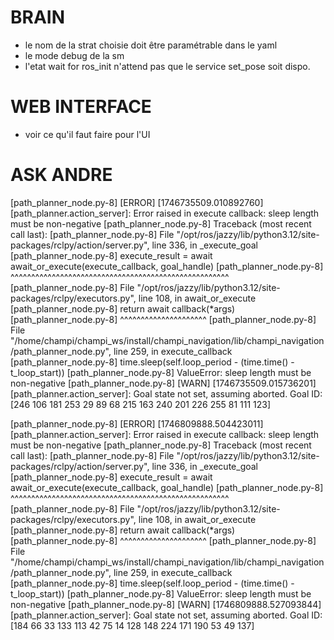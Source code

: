 
# BRAIN
- le nom de la strat choisie doit être paramétrable dans le yaml
- le mode debug de la sm
- l'etat wait for ros_init n'attend pas que le service set_pose soit dispo.

# WEB INTERFACE
- voir ce qu'il faut faire pour l'UI


# ASK ANDRE




[path_planner_node.py-8] [ERROR] [1746735509.010892760] [path_planner.action_server]: Error raised in execute callback: sleep length must be non-negative
[path_planner_node.py-8] Traceback (most recent call last):
[path_planner_node.py-8]   File "/opt/ros/jazzy/lib/python3.12/site-packages/rclpy/action/server.py", line 336, in _execute_goal
[path_planner_node.py-8]     execute_result = await await_or_execute(execute_callback, goal_handle)
[path_planner_node.py-8]                      ^^^^^^^^^^^^^^^^^^^^^^^^^^^^^^^^^^^^^^^^^^^^^^^^^^^^^
[path_planner_node.py-8]   File "/opt/ros/jazzy/lib/python3.12/site-packages/rclpy/executors.py", line 108, in await_or_execute
[path_planner_node.py-8]     return await callback(*args)
[path_planner_node.py-8]            ^^^^^^^^^^^^^^^^^^^^^
[path_planner_node.py-8]   File "/home/champi/champi_ws/install/champi_navigation/lib/champi_navigation/path_planner_node.py", line 259, in execute_callback
[path_planner_node.py-8]     time.sleep(self.loop_period - (time.time() - t_loop_start))
[path_planner_node.py-8] ValueError: sleep length must be non-negative
[path_planner_node.py-8] [WARN] [1746735509.015736201] [path_planner.action_server]: Goal state not set, assuming aborted. Goal ID: [246 106 181 253  29  89  68 215 163 240 201 226 255  81 111 123]




[path_planner_node.py-8] [ERROR] [1746809888.504423011] [path_planner.action_server]: Error raised in execute callback: sleep length must be non-negative
[path_planner_node.py-8] Traceback (most recent call last):
[path_planner_node.py-8]   File "/opt/ros/jazzy/lib/python3.12/site-packages/rclpy/action/server.py", line 336, in _execute_goal
[path_planner_node.py-8]     execute_result = await await_or_execute(execute_callback, goal_handle)
[path_planner_node.py-8]                      ^^^^^^^^^^^^^^^^^^^^^^^^^^^^^^^^^^^^^^^^^^^^^^^^^^^^^
[path_planner_node.py-8]   File "/opt/ros/jazzy/lib/python3.12/site-packages/rclpy/executors.py", line 108, in await_or_execute
[path_planner_node.py-8]     return await callback(*args)
[path_planner_node.py-8]            ^^^^^^^^^^^^^^^^^^^^^
[path_planner_node.py-8]   File "/home/champi/champi_ws/install/champi_navigation/lib/champi_navigation/path_planner_node.py", line 259, in execute_callback
[path_planner_node.py-8]     time.sleep(self.loop_period - (time.time() - t_loop_start))
[path_planner_node.py-8] ValueError: sleep length must be non-negative
[path_planner_node.py-8] [WARN] [1746809888.527093844] [path_planner.action_server]: Goal state not set, assuming aborted. Goal ID: [184  66  33 133 113  42  75  14 128 148 224 171 190  53  49 137]
